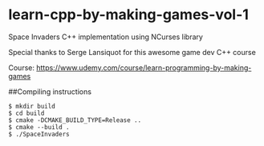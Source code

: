 # learn-cpp-by-making-games-vol-1
Space Invaders C++ implementation using NCurses library

Special thanks to Serge Lansiquot for this awesome game dev C++ course

Course: https://www.udemy.com/course/learn-programming-by-making-games

##Compiling instructions
```
$ mkdir build 
$ cd build
$ cmake -DCMAKE_BUILD_TYPE=Release .. 
$ cmake --build .
$ ./SpaceInvaders
```
